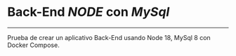 # Back-End _NODE_ con _MySql_
<hr>
Prueba de crear un aplicativo Back-End usando Node 18, MySql 8 con Docker Compose.